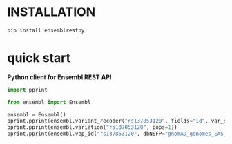 INSTALLATION
============

```bash
pip install ensemblrestpy
```
quick start
========

**Python client for Ensembl REST API**
```python
import pprint

from ensembl import Ensembl

ensembl = Ensembl()
pprint.pprint(ensembl.variant_recoder("rs137853120", fields="id", var_synonyms=1))
pprint.pprint(ensembl.variation("rs137853120", pops=1))
pprint.pprint(ensembl.vep_id("rs137853120", dbNSFP="gnomAD_genomes_EAS_AF,gnomAD_genomes_EAS_AC,gnomAD_genomes_EAS_AN"))

```